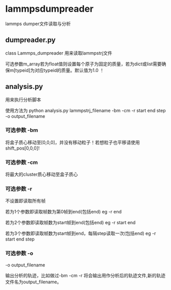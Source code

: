 # lammpsdumpreader
lammps dumper文件读取与分析
## dumpreader.py 
class Lammps_dumpreader 用来读取lammpstrj文件 

可选参数m_array若为float值则设置每个原子为固定的质量，若为dict或list需要确保m[typeid]为对应typeid的质量。默认值为1.0 ！
## analysis.py
用来执行分析脚本

使用方法为 python analysis.py lammpstrj_filename -bm -cm -r start end step -o output_filename

### 可选参数 -bm 
将盒子质心移动至[0,0,0]，并没有移动粒子！若想粒子也平移请使用shift_pos[0,0,0]!
### 可选参数 -cm
将最大的cluster质心移动至盒子质心

### 可选参数 -r 
不设置即读取所有帧

若为1个参数即读取帧数为第0帧到end(包括end) eg -r end

若为2个参数即读取帧数为start帧到end(包括end) eg -r start end

若为3个参数即读取帧数为start帧到end，每隔step读取一次(包括end) eg -r start end step

### 可选参数 -o
-o output_filename

输出分析的轨迹，比如做过-bm -cm -r 将会输出用作分析后的轨迹文件,新的轨迹文件名为output_filename。
